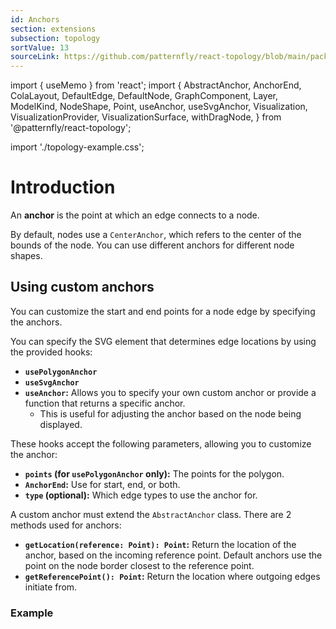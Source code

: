 ```yaml
---
id: Anchors
section: extensions
subsection: topology
sortValue: 13
sourceLink: https://github.com/patternfly/react-topology/blob/main/packages/module/patternfly-docs/content/examples/TopologyAnchorsDemo.tsx
---
```


import { useMemo } from 'react';
import {
  AbstractAnchor,
  AnchorEnd,
  ColaLayout,
  DefaultEdge,
  DefaultNode,
  GraphComponent,
  Layer,
  ModelKind,
  NodeShape,
  Point,
  useAnchor,
  useSvgAnchor,
  Visualization,
  VisualizationProvider,
  VisualizationSurface,
  withDragNode,
} from '@patternfly/react-topology';

import './topology-example.css';

# Introduction

An **anchor** is the point at which an edge connects to a node.

By default, nodes use a `CenterAnchor`, which refers to the center of the bounds of the node. You can use different anchors for different node shapes.

## Using custom anchors

You can customize the start and end points for a node edge by specifying the anchors.

You can specify the SVG element that determines edge locations by using the provided hooks: 
- **`usePolygonAnchor`**
- **`useSvgAnchor`**
- **`useAnchor`:** Allows you to specify your own custom anchor or provide a function that returns a specific anchor.
  - This is useful for adjusting the anchor based on the node being displayed.

These hooks accept the following parameters, allowing you to customize the anchor:

- **`points` (for `usePolygonAnchor` only):** The points for the polygon.
- **`AnchorEnd`:** Use for start, end, or both.
- **`type` (optional):** Which edge types to use the anchor for.

A custom anchor must extend the `AbstractAnchor` class. There are 2 methods used for anchors:

- **`getLocation(reference: Point): Point`:** Return the location of the anchor, based on the incoming reference point. Default anchors use the point on the node border closest to the reference point.
- **`getReferencePoint(): Point`:** Return the location where outgoing edges initiate from.

### Example

```ts file="./TopologyAnchorsDemo.tsx"
```
